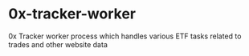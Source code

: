 # 0x-tracker-worker
0x Tracker worker process which handles various ETF tasks related to trades and other website data
